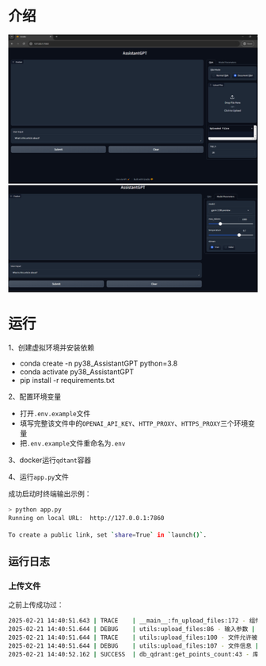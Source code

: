 # 介绍

![img.png](llm-developing-assistantgpt%2Fassets%2Fimg.png)
![img_1.png](llm-developing-assistantgpt%2Fassets%2Fimg_1.png)
# 运行
1、创建虚拟环境并安装依赖
   - conda create -n py38_AssistantGPT python=3.8
   - conda activate py38_AssistantGPT
   - pip install -r requirements.txt

2、配置环境变量
   - 打开`.env.example`文件
   - 填写完整该文件中的`OPENAI_API_KEY`、`HTTP_PROXY`、`HTTPS_PROXY`三个环境变量
   - 把`.env.example`文件重命名为`.env`

3、docker运行`qdtant`容器

4、运行`app.py`文件

成功启动时终端输出示例：
```bash
> python app.py
Running on local URL:  http://127.0.0.1:7860

To create a public link, set `share=True` in `launch()`.
```

## 运行日志

### 上传文件

之前上传成功过：

```bash
2025-02-21 14:40:51.643 | TRACE    | __main__:fn_upload_files:172 - 组件输入 | unuploaded_file_paths: ['C:\\Users\\92047\\AppData\\Local\\Temp\\gradio\\2def4c9f9f49eebf9d276d42bf0badb385ce439d\\sample-pdf.pdf']
2025-02-21 14:40:51.644 | DEBUG    | utils:upload_files:86 - 输入参数 | file_path: C:\Users\92047\AppData\Local\Temp\gradio\2def4c9f9f49eebf9d276d42bf0badb385ce439d\sample-pdf.pdf <class 'str'>
2025-02-21 14:40:51.644 | TRACE    | utils:upload_files:100 - 文件允许被处理 | file_path: C:\Users\92047\AppData\Local\Temp\gradio\2def4c9f9f49eebf9d276d42bf0badb385ce439d\sample-pdf.pdf
2025-02-21 14:40:51.644 | DEBUG    | utils:upload_files:107 - 文件信息 | file_name: sample-pdf.pdf, file_extension: .pdf, file_md5: e41ab92c3f938ddb3e82110becbbce3e
2025-02-21 14:40:52.162 | SUCCESS  | db_qdrant:get_points_count:43 - 库里已有该集合 | collection_name：e41ab92c3f938ddb3e82110becbbce3e points_count：1
```